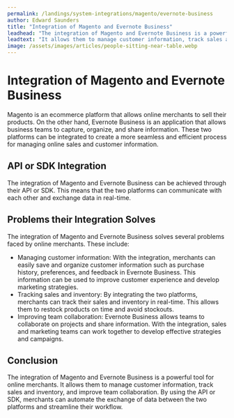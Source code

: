 ```yaml
---
permalink: /landings/system-integrations/magento/evernote-business
author: Edward Saunders
title: "Integration of Magento and Evernote Business"
leadhead: "The integration of Magento and Evernote Business is a powerful tool for online merchants"
leadtext: "It allows them to manage customer information, track sales and inventory, and improve team collaboration. By using the API or SDK, merchants can automate the exchange of data between the two platforms and streamline their workflow."
image: /assets/images/articles/people-sitting-near-table.webp
---
```

<div class="arttext"><h1>Integration of Magento and Evernote Business</h1>
<p>Magento is an ecommerce platform that allows online merchants to sell their products. On the other hand, Evernote Business is an application that allows business teams to capture, organize, and share information. These two platforms can be integrated to create a more seamless and efficient process for managing online sales and customer information.</p>

<h2>API or SDK Integration</h2>
<p>The integration of Magento and Evernote Business can be achieved through their API or SDK. This means that the two platforms can communicate with each other and exchange data in real-time.</p>

<h2>Problems their Integration Solves</h2>
<p>The integration of Magento and Evernote Business solves several problems faced by online merchants. These include:</p>
<ul>
<li>Managing customer information: With the integration, merchants can easily save and organize customer information such as purchase history, preferences, and feedback in Evernote Business. This information can be used to improve customer experience and develop marketing strategies.</li>
<li>Tracking sales and inventory: By integrating the two platforms, merchants can track their sales and inventory in real-time. This allows them to restock products on time and avoid stockouts. </li>
<li>Improving team collaboration: Evernote Business allows teams to collaborate on projects and share information. With the integration, sales and marketing teams can work together to develop effective strategies and campaigns.</li>
</ul>

<h2>Conclusion</h2>
<p>The integration of Magento and Evernote Business is a powerful tool for online merchants. It allows them to manage customer information, track sales and inventory, and improve team collaboration. By using the API or SDK, merchants can automate the exchange of data between the two platforms and streamline their workflow. </p>
</div>